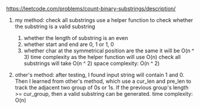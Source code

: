 https://leetcode.com/problems/count-binary-substrings/description/

1. my method:
   check all substrings
   use a helper function to check whether the substring is a valid substring
   1. whether the length of substring is an even
   2. whether start and end are 0, 1 or 1, 0
   3. whether char at the symmetrical position are the same
   it will be O(n ^ 3) time complexity as the helper function will use O(n)
   check all substrings will take O(n ^ 2)
   space complexity: O(n ^ 2)

2. other's method:
   after testing, I found input string will contain 1 and 0.
   Then I learned from other's method, which use a cur_len and pre_len to track the adjacent two group of 0s or 1s. If the previous group's length >= cur_group, then a valid substring can be generated. 
time complexity: O(n)

